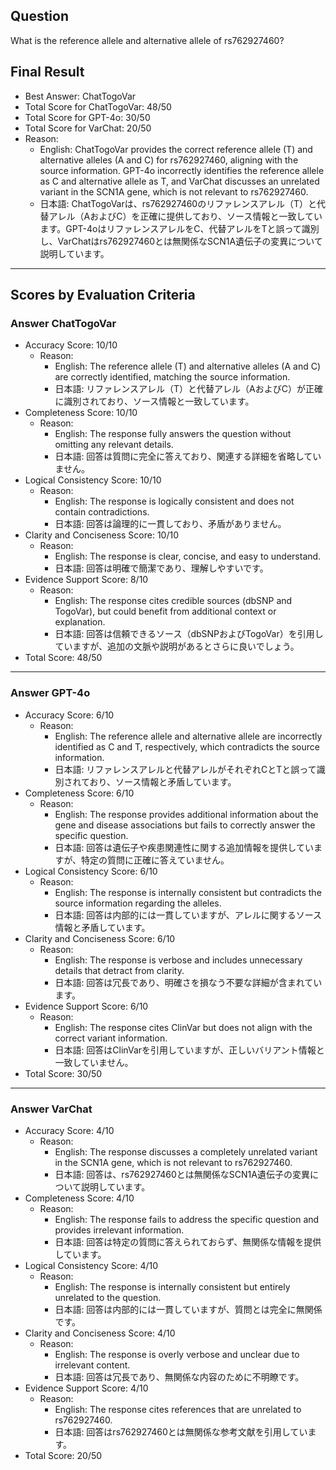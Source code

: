 ## Question

What is the reference allele and alternative allele of rs762927460?

## Final Result

- Best Answer: ChatTogoVar
- Total Score for ChatTogoVar: 48/50
- Total Score for GPT-4o: 30/50
- Total Score for VarChat: 20/50
- Reason:
  - English: ChatTogoVar provides the correct reference allele (T) and alternative alleles (A and C) for rs762927460, aligning with the source information. GPT-4o incorrectly identifies the reference allele as C and alternative allele as T, and VarChat discusses an unrelated variant in the SCN1A gene, which is not relevant to rs762927460.
  - 日本語: ChatTogoVarは、rs762927460のリファレンスアレル（T）と代替アレル（AおよびC）を正確に提供しており、ソース情報と一致しています。GPT-4oはリファレンスアレルをC、代替アレルをTと誤って識別し、VarChatはrs762927460とは無関係なSCN1A遺伝子の変異について説明しています。

---

## Scores by Evaluation Criteria

### Answer ChatTogoVar
- Accuracy Score: 10/10
  - Reason: 
    - English: The reference allele (T) and alternative alleles (A and C) are correctly identified, matching the source information.
    - 日本語: リファレンスアレル（T）と代替アレル（AおよびC）が正確に識別されており、ソース情報と一致しています。
- Completeness Score: 10/10
  - Reason: 
    - English: The response fully answers the question without omitting any relevant details.
    - 日本語: 回答は質問に完全に答えており、関連する詳細を省略していません。
- Logical Consistency Score: 10/10
  - Reason: 
    - English: The response is logically consistent and does not contain contradictions.
    - 日本語: 回答は論理的に一貫しており、矛盾がありません。
- Clarity and Conciseness Score: 10/10
  - Reason: 
    - English: The response is clear, concise, and easy to understand.
    - 日本語: 回答は明確で簡潔であり、理解しやすいです。
- Evidence Support Score: 8/10
  - Reason: 
    - English: The response cites credible sources (dbSNP and TogoVar), but could benefit from additional context or explanation.
    - 日本語: 回答は信頼できるソース（dbSNPおよびTogoVar）を引用していますが、追加の文脈や説明があるとさらに良いでしょう。
- Total Score: 48/50

---

### Answer GPT-4o
- Accuracy Score: 6/10
  - Reason: 
    - English: The reference allele and alternative allele are incorrectly identified as C and T, respectively, which contradicts the source information.
    - 日本語: リファレンスアレルと代替アレルがそれぞれCとTと誤って識別されており、ソース情報と矛盾しています。
- Completeness Score: 6/10
  - Reason: 
    - English: The response provides additional information about the gene and disease associations but fails to correctly answer the specific question.
    - 日本語: 回答は遺伝子や疾患関連性に関する追加情報を提供していますが、特定の質問に正確に答えていません。
- Logical Consistency Score: 6/10
  - Reason: 
    - English: The response is internally consistent but contradicts the source information regarding the alleles.
    - 日本語: 回答は内部的には一貫していますが、アレルに関するソース情報と矛盾しています。
- Clarity and Conciseness Score: 6/10
  - Reason: 
    - English: The response is verbose and includes unnecessary details that detract from clarity.
    - 日本語: 回答は冗長であり、明確さを損なう不要な詳細が含まれています。
- Evidence Support Score: 6/10
  - Reason: 
    - English: The response cites ClinVar but does not align with the correct variant information.
    - 日本語: 回答はClinVarを引用していますが、正しいバリアント情報と一致していません。
- Total Score: 30/50

---

### Answer VarChat
- Accuracy Score: 4/10
  - Reason: 
    - English: The response discusses a completely unrelated variant in the SCN1A gene, which is not relevant to rs762927460.
    - 日本語: 回答は、rs762927460とは無関係なSCN1A遺伝子の変異について説明しています。
- Completeness Score: 4/10
  - Reason: 
    - English: The response fails to address the specific question and provides irrelevant information.
    - 日本語: 回答は特定の質問に答えられておらず、無関係な情報を提供しています。
- Logical Consistency Score: 4/10
  - Reason: 
    - English: The response is internally consistent but entirely unrelated to the question.
    - 日本語: 回答は内部的には一貫していますが、質問とは完全に無関係です。
- Clarity and Conciseness Score: 4/10
  - Reason: 
    - English: The response is overly verbose and unclear due to irrelevant content.
    - 日本語: 回答は冗長であり、無関係な内容のために不明瞭です。
- Evidence Support Score: 4/10
  - Reason: 
    - English: The response cites references that are unrelated to rs762927460.
    - 日本語: 回答はrs762927460とは無関係な参考文献を引用しています。
- Total Score: 20/50